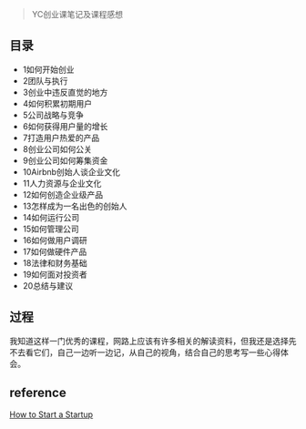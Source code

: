 > YC创业课笔记及课程感想



## 目录

- 1如何开始创业
- 2团队与执行
- 3创业中违反直觉的地方
- 4如何积累初期用户
- 5公司战略与竞争
- 6如何获得用户量的增长
- 7打造用户热爱的产品
- 8创业公司如何公关
- 9创业公司如何筹集资金
- 10Airbnb创始人谈企业文化
- 11人力资源与企业文化
- 12如何创造企业级产品
- 13怎样成为一名出色的创始人
- 14如何运行公司
- 15如何管理公司
- 16如何做用户调研
- 17如何做硬件产品
- 18法律和财务基础
- 19如何面对投资者
- 20总结与建议



## 过程

我知道这样一门优秀的课程，网路上应该有许多相关的解读资料，但我还是选择先不去看它们，自己一边听一边记，从自己的视角，结合自己的思考写一些心得体会。



## reference

[How to Start a Startup](http://startupclass.samaltman.com/)

